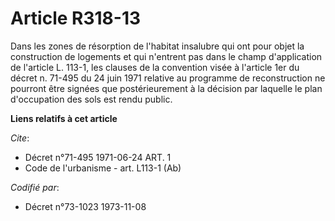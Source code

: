 # Article R318-13

Dans les zones de résorption de l'habitat insalubre qui ont pour objet la construction de logements et qui n'entrent pas dans
le champ d'application de l'article L. 113-1, les clauses de la convention visée à l'article 1er du décret n. 71-495 du 24
juin 1971 relative au programme de reconstruction ne pourront être signées que postérieurement à la décision par laquelle le
plan d'occupation des sols est rendu public.

**Liens relatifs à cet article**

_Cite_:

  - Décret n°71-495 1971-06-24 ART. 1
  - Code de l'urbanisme - art. L113-1 (Ab)

_Codifié par_:

  - Décret n°73-1023 1973-11-08
